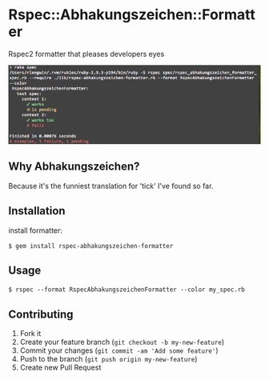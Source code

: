 # Rspec::Abhakungszeichen::Formatter

Rspec2 formatter that pleases developers eyes

![demo](abhakungszeichen-demo.png)

## Why Abhakungszeichen?

Because it's the funniest translation for 'tick' I've found so far.

## Installation

install formatter:

    $ gem install rspec-abhakungszeichen-formatter

## Usage

    $ rspec --format RspecAbhakungszeichenFormatter --color my_spec.rb

## Contributing

1. Fork it
2. Create your feature branch (`git checkout -b my-new-feature`)
3. Commit your changes (`git commit -am 'Add some feature'`)
4. Push to the branch (`git push origin my-new-feature`)
5. Create new Pull Request
